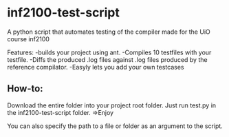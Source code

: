 inf2100-test-script
===================

A python script that automates testing of the compiler made for the UiO course inf2100

Features:
-builds your project using ant.
-Compiles 10 testfiles with your testfile.
-Diffs the produced .log files against .log files produced by the reference compilator.
-Easyly lets you add your own testcases  

How-to:
--------------
Download the entire folder into your project root folder.
Just run test.py in the inf2100-test-script folder.
=>Enjoy

You can also specify the path to a file or folder as an argument to the script.

